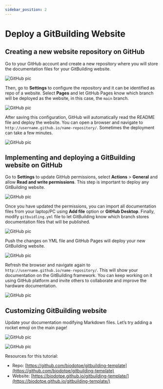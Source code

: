 ```yaml
---
sidebar_position: 2
---
```


# Deploy a GitBuilding Website

## Creating a new website repository on GitHub

Go to your GitHub account and create a new repository where you will store the documentation files for your GitBuilding website.

![GitHub pic](./img/github_web_7.jpg)

Then, go to **Settings** to configure the repository and it can be identified as repo of a website. Select **Pages** and let GitHub Pages know which branch will be deployed as the website, in this case, the `main` branch. 

![GitHub pic](./img/github_web_8.jpg)

After saving this configuration, GitHub will automatically read the README file and deploy the website. You can open a browser and navigate to `http://username.github.io/name-repository/`. Sometimes the deployment can take a few minutes.

![GitHub pic](./img/github_web_9.jpg)

## Implementing and deploying a GitBuilding website on GitHub

Go to **Settings** to update GitHub permissions, select **Actions** > **General** and allow **Read and write permissions**. This step is important to deploy any GitBuilding website.

![GitHub pic](./img/github_web_10.jpg)

Once you have updated the permissions, you can import all documentation files from your laptop/PC using **Add file** option or **GitHub Desktop**. Finally, modify `gitbuidling.yml` file to let GitBuilding know which branch stores documentation files that will be published.

![GitHub pic](./img/github_web_11.jpg)

Push the changes on YML file and GitHub Pages will deploy your new GitBuilding website.

![GitHub pic](./img/github_web_12.jpg)

Refresh the browser and navigate again to `http://username.github.io/name-repository/`. This will show your documentation on the GitBuilding framework. You can keep working on it using GitHub platform and invite others to collaborate and improve the hardware documentation.

![GitHub pic](./img/github_web_13.jpg)

## Customizing GitBuilding website

Update your documentation modifying Markdown files. Let’s try adding a rocket emoji on the main page!

![GitHub pic](./img/github_web_14.jpg)

![GitHub pic](./img/github_web_15.jpg)


Resources for this tutorial:
- Repo: [https://github.com/biodotpe/gitbuilding-template](https://github.com/biodotpe/gitbuilding-template)
- Website: [https://biodotpe.github.io/gitbuilding-template/](https://biodotpe.github.io/gitbuilding-template/)
